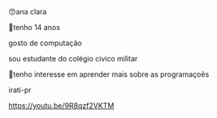 😙ana clara

🤡tenho 14 anos

gosto de computação

sou estudante do colégio civico militar 

👾tenho interesse em aprender mais sobre as programaçoẽs

irati-pr

https://youtu.be/9R8qzf2VKTM





